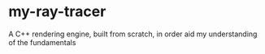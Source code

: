 # my-ray-tracer
A C++ rendering engine, built from scratch, in order aid my understanding of the fundamentals

